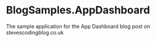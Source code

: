 BlogSamples.AppDashboard
========================

The sample application for the App Dashboard blog post on stevescodingblog.co.uk
